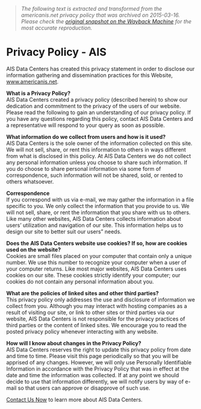 > *The following text is extracted and transformed from the americanis.net privacy policy that was archived on 2015-03-16. Please check the [original snapshot on the Wayback Machine](https://web.archive.org/web/20150316131207id_/http%3A//www.americanis.net/privacy-policy) for the most accurate reproduction.*

# Privacy Policy - AIS

AIS Data Centers has created this privacy statement in order to disclose our information gathering and dissemination practices for this Website, www.americanis.net.

**What is a Privacy Policy?**  
AIS Data Centers created a privacy policy (described herein) to show our dedication and commitment to the privacy of the users of our website. Please read the following to gain an understanding of our privacy policy. If you have any questions regarding this policy, contact AIS Data Centers and a representative will respond to your query as soon as possible.

**What information do we collect from users and how is it used?**  
AIS Data Centers is the sole owner of the information collected on this site. We will not sell, share, or rent this information to others in ways different from what is disclosed in this policy. At AIS Data Centers we do not collect any personal information unless you choose to share such information. If you do choose to share personal information via some form of correspondence, such information will not be shared, sold, or rented to others whatsoever.

**Correspondence**  
If you correspond with us via e-mail, we may gather the information in a file specific to you. We only collect the information that you provide to us. We will not sell, share, or rent the information that you share with us to others. Like many other websites, AIS Data Centers collects information about users’ utilization and navigation of our site. This information helps us to design our site to better suit our users” needs.

**Does the AIS Data Centers website use cookies? If so, how are cookies used on the website?**  
Cookies are small files placed on your computer that contain only a unique number. We use this number to recognize your computer when a user of your computer returns. Like most major websites, AIS Data Centers uses cookies on our site. These cookies strictly identify your computer; our cookies do not contain any personal information about you.

**What are the policies of linked sites and other third parties?**  
This privacy policy only addresses the use and disclosure of information we collect from you. Although you may interact with hosting companies as a result of visiting our site, or link to other sites or third parties via our website, AIS Data Centers is not responsible for the privacy practices of third parties or the content of linked sites. We encourage you to read the posted privacy policy whenever interacting with any website.

**How will I know about changes in the Privacy Policy?**  
AIS Data Centers reserves the right to update this privacy policy from date and time to time. Please visit this page periodically so that you will be apprised of any changes. However, we will only use Personally Identifiable Information in accordance with the Privacy Policy that was in effect at the date and time the information was collected. If at any point we should decide to use that information differently, we will notify users by way of e-mail so that users can approve or disapprove of such use.

[Contact Us Now](https://web.archive.org/contact/) to learn more about AIS Data Centers.
